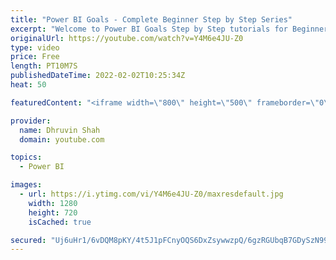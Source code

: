 ```yaml
---
title: "Power BI Goals - Complete Beginner Step by Step Series"
excerpt: "Welcome to Power BI Goals Step by Step tutorials for Beginners. During this session we will talk about Power BI Goals in Detail. We will learn Goals in Power BI from scratch. This session covers the information about What is Goals in Power BI? Why we need to use Power BI Goals? Which type of Licensing"
originalUrl: https://youtube.com/watch?v=Y4M6e4JU-Z0
type: video
price: Free
length: PT10M7S
publishedDateTime: 2022-02-02T10:25:34Z
heat: 50

featuredContent: "<iframe width=\"800\" height=\"500\" frameborder=\"0\" src=\"https://www.youtube.com/embed/Y4M6e4JU-Z0\" allow=\"accelerometer; autoplay; encrypted-media; gyroscope; picture-in-picture\" allowfullscreen></iframe>"

provider:
  name: Dhruvin Shah
  domain: youtube.com

topics:
  - Power BI

images:
  - url: https://i.ytimg.com/vi/Y4M6e4JU-Z0/maxresdefault.jpg
    width: 1280
    height: 720
    isCached: true

secured: "Uj6uHr1/6vDQM8pKY/4t5J1pFCnyOQS6DxZsywwzpQ/6gzRGUbqB7GDySzN99CofiFsyQGXI+7o9x9pToKLSgGP7oABP0kfMXE3wLSoJS6MSdfkbcXrQ0FYZqCeJpOND14iGAnvQtL+pJ/ZhJrTX7Q6gBbWxso2ENWMYQOclx44I7YG884owcuKFfysSTdnBE0ISwpiHCT9iZn3Qs8koljJmdM/BoDf6qgQGLfiIee3MgqZcXoZvI2zQ7tfFlmul/BbHe4bW/mGY4RHNbL6RLzlAb4wLKVSgRRHisn0qAEC7NpH+dciUnDqNjsPvs81q+g9+FNzusTOgBu9Q1DV/LbKtCkptjkIvEbL9Zg5yanAQfbzuTGWB59563xFX/VlbGyI4tNsd+WkyTSD5Qdk8PFXv2aToSI5u0shIp+CG2ik=;rcLPdr46sFRsfZN6V08KmA=="
---
```


